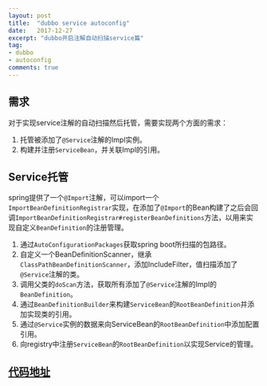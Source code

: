```yaml
---
layout: post
title:  "dubbo service autoconfig"
date:   2017-12-27
excerpt: "dubbo开启注解自动扫描service篇"
tag:
- dubbo
- autoconfig
comments: true
---
```


## 需求

对于实现service注解的自动扫描然后托管，需要实现两个方面的需求：

1. 托管被添加了```@Service```注解的Impl实例。
2. 构建并注册```ServiceBean```，并关联Impl的引用。
    
## Service托管

spring提供了一个```@Import```注解，可以import一个```ImportBeanDefinitionRegistrar```实现，在添加了```@Import```的Bean构建了之后会回调```ImportBeanDefinitionRegistrar#registerBeanDefinitions```方法，以用来实现自定义```BeanDefinition```的注册管理。

1. 通过```AutoConfigurationPackages```获取spring boot所扫描的包路径。
2. 自定义一个BeanDefinitionScanner，继承```ClassPathBeanDefinitionScanner```，添加IncludeFilter，值扫描添加了```@Service```注解的类。
3. 调用父类的```doScan```方法，获取所有添加了```@Service```注解的Impl的```BeanDefinition```。
4. 通过```BeanDefinitionBuilder```来构建```ServiceBean```的```RootBeanDefinition```并添加实现类的引用。
5. 通过```@Service```实例的数据来向ServiceBean的```RootBeanDefinition```中添加配置引用。
6. 向registry中注册```ServiceBean```的```RootBeanDefinition```以实现Service的管理。

## [代码地址](https://github.com/justice-code/dubbo-spring-boot-autoconfig)